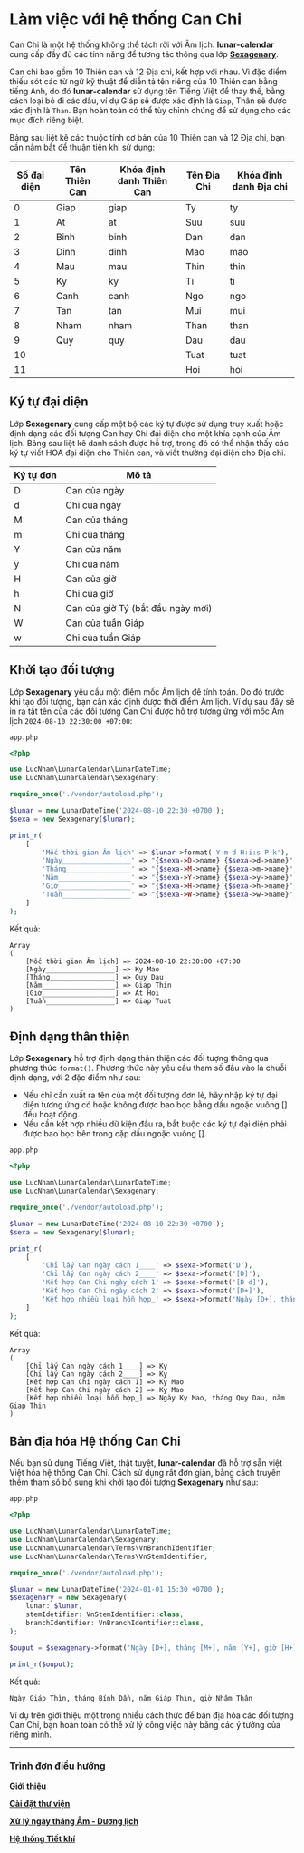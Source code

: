 # Làm việc với hệ thống Can Chi

Can Chi là một hệ thống không thể tách rời với Âm lịch. **lunar-calendar** cung cấp đầy đủ các tính năng để tương tác thông qua lớp **[Sexagenary](/src/Sexagenary.php)**.

Can chi bao gồm 10 Thiên can và 12 Địa chi, kết hợp với nhau. Vì đặc điểm thiếu sót các từ ngữ kỹ thuật để diễn tả tên riêng của 10 Thiên can bằng tiếng Anh, do đó **lunar-calendar** sử dụng tên Tiếng Việt để thay thế, bằng cách loại bỏ đi các dấu, ví dụ Giáp sẽ được xác định là `Giap`, Thân sẽ được xác định là `Than`. Bạn hoàn toàn có thể tùy chỉnh chúng để sử dụng cho các mục đích riêng biệt.

Bảng sau liệt kê các thuộc tính cơ bản của 10 Thiên can và 12 Địa chi, bạn cần nắm bắt để thuận tiện khi sử dụng:

| Số đại diện | Tên Thiên Can | Khóa định danh Thiên Can | Tên Địa Chi | Khóa định danh Địa chi |
| ----------- | ------------- | ------------------------ | ----------- | ---------------------- |
| 0           | Giap          | giap                     | Ty          | ty                     |
| 1           | At            | at                       | Suu         | suu                    |
| 2           | Binh          | binh                     | Dan         | dan                    |
| 3           | Dinh          | dinh                     | Mao         | mao                    |
| 4           | Mau           | mau                      | Thin        | thin                   |
| 5           | Ky            | ky                       | Ti          | ti                     |
| 6           | Canh          | canh                     | Ngo         | ngo                    |
| 7           | Tan           | tan                      | Mui         | mui                    |
| 8           | Nham          | nham                     | Than        | than                   |
| 9           | Quy           | quy                      | Dau         | dau                    |
| 10          |               |                          | Tuat        | tuat                   |
| 11          |               |                          | Hoi         | hoi                    |

## Ký tự đại diện

Lớp **Sexagenary** cung cấp một bộ các ký tự được sử dụng truy xuất hoặc định dạng các đối tượng Can hay Chi đại diện cho một khía cạnh của Âm lịch. Bảng sau liệt kê danh sách được hỗ trợ, trong đó có thể nhận thấy các ký tự viết HOA đại diện cho Thiên can, và viết thường đại diện cho Địa chi.

| Ký tự đơn | Mô tả                             |
| --------- | --------------------------------- |
| D         | Can của ngày                      |
| d         | Chi của ngày                      |
| M         | Can của tháng                     |
| m         | Chi của tháng                     |
| Y         | Can của năm                       |
| y         | Chi của năm                       |
| H         | Can của giờ                       |
| h         | Chi của giờ                       |
| N         | Can của giờ Tý (bắt đầu ngày mới) |
| W         | Can của tuần Giáp                 |
| w         | Chi của tuần Giáp                 |

## Khởi tạo đối tượng
Lớp **Sexagenary** yêu cầu một điểm mốc Âm lịch để tính toán. Do đó trước khi tạo đối tượng, bạn cần xác định được thời điểm Âm lịch. Ví dụ sau đây sẽ in ra tất tên của các đối tượng Can Chi được hỗ trợ tương ứng với mốc Âm lịch `2024-08-10 22:30:00 +07:00`:

`app.php`
```php
<?php

use LucNham\LunarCalendar\LunarDateTime;
use LucNham\LunarCalendar\Sexagenary;

require_once('./vendor/autoload.php');

$lunar = new LunarDateTime('2024-08-10 22:30 +0700');
$sexa = new Sexagenary($lunar);

print_r(
    [
        'Mốc thời gian Âm lịch' => $lunar->format('Y-m-d H:i:s P k'),
        'Ngày_________________' => "{$sexa->D->name} {$sexa->d->name}",
        'Tháng________________' => "{$sexa->M->name} {$sexa->m->name}",
        'Năm__________________' => "{$sexa->Y->name} {$sexa->y->name}",
        'Giờ__________________' => "{$sexa->H->name} {$sexa->h->name}",
        'Tuần_________________' => "{$sexa->W->name} {$sexa->w->name}",
    ]
);
```
Kết quả:
```
Array
(
    [Mốc thời gian Âm lịch] => 2024-08-10 22:30:00 +07:00
    [Ngày_________________] => Ky Mao
    [Tháng________________] => Quy Dau
    [Năm__________________] => Giap Thin
    [Giờ__________________] => At Hoi
    [Tuần_________________] => Giap Tuat
)
```
## Định dạng thân thiện
Lớp **Sexagenary** hỗ trợ định dạng thân thiện các đối tượng thông qua phương thức `format()`. Phương thức này yêu cầu tham số đầu vào là chuỗi định dạng, với 2 đặc điểm như sau:
- Nếu chỉ cần xuất ra tên của một đối tượng đơn lẻ, hãy nhập ký tự đại diện tương ứng có hoặc không được bao bọc bằng dấu ngoặc vuông [] đều hoạt động.
- Nếu cần kết hợp nhiều dữ kiện đầu ra, bắt buộc các ký tự đại diện phải được bao bọc bên trong cặp dấu ngoặc vuông [].

`app.php`
```php
<?php

use LucNham\LunarCalendar\LunarDateTime;
use LucNham\LunarCalendar\Sexagenary;

require_once('./vendor/autoload.php');

$lunar = new LunarDateTime('2024-08-10 22:30 +0700');
$sexa = new Sexagenary($lunar);

print_r(
    [
        'Chỉ lấy Can ngày cách 1____' => $sexa->format('D'),
        'Chỉ lấy Can ngày cách 2____' => $sexa->format('[D]'),
        'Kết hợp Can Chi ngày cách 1' => $sexa->format('[D d]'),
        'Kết hợp Can Chi ngày cách 2' => $sexa->format('[D+]'),
        'Kết hợp nhiều loại hỗn hợp_' => $sexa->format('Ngày [D+], tháng [M+], năm [Y+]')
    ]
);
```

Kết quả:
```
Array
(
    [Chỉ lấy Can ngày cách 1____] => Ky
    [Chỉ lấy Can ngày cách 2____] => Ky
    [Kết hợp Can Chi ngày cách 1] => Ky Mao
    [Kết hợp Can Chi ngày cách 2] => Ky Mao
    [Kết hợp nhiều loại hỗn hợp_] => Ngày Ky Mao, tháng Quy Dau, năm Giap Thin
)
```

## Bản địa hóa Hệ thống Can Chi
Nếu bạn sử dụng Tiếng Việt, thật tuyệt, **lunar-calendar** đã hỗ trợ sẵn việt Việt hóa hệ thống Can Chi. Cách sử dụng rất đơn giản, bằng cách truyền thêm tham số bổ sung khi khởi tạo đối tượng **Sexagenary** như sau:

`app.php`
```php
<?php

use LucNham\LunarCalendar\LunarDateTime;
use LucNham\LunarCalendar\Sexagenary;
use LucNham\LunarCalendar\Terms\VnBranchIdentifier;
use LucNham\LunarCalendar\Terms\VnStemIdentifier;

require_once('./vendor/autoload.php');

$lunar = new LunarDateTime('2024-01-01 15:30 +0700');
$sexagenary = new Sexagenary(
    lunar: $lunar,
    stemIdetifier: VnStemIdentifier::class,
    branchIdentifier: VnBranchIdentifier::class,
);

$ouput = $sexagenary->format('Ngày [D+], tháng [M+], năm [Y+], giờ [H+]');

print_r($ouput);
```

Kết quả:
```
Ngày Giáp Thìn, tháng Bính Dần, năm Giáp Thìn, giờ Nhâm Thân
```
Ví dụ trên giới thiệu một trong nhiều cách thức để bản địa hóa các đối tượng Can Chi, bạn hoàn toàn có thể xử lý công việc này bằng các ý tưởng của riêng mình. 

---
### Trình đơn điều hướng

**[Giới thiệu](./1.Introduction.md)**

**[Cài đặt thư viện](./2.Installation.md)**

**[Xử lý ngày tháng Âm - Dương lịch](./3.LunarDateTime.md)**

**[Hệ thống Tiết khí](./4.SolarTermSystem.md)**